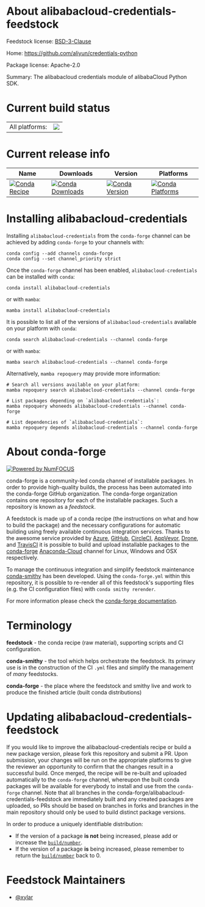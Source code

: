 About alibabacloud-credentials-feedstock
========================================

Feedstock license: [BSD-3-Clause](https://github.com/conda-forge/alibabacloud-credentials-feedstock/blob/main/LICENSE.txt)

Home: https://github.com/aliyun/credentials-python

Package license: Apache-2.0

Summary: The alibabacloud credentials module of alibabaCloud Python SDK.

Current build status
====================


<table><tr><td>All platforms:</td>
    <td>
      <a href="https://dev.azure.com/conda-forge/feedstock-builds/_build/latest?definitionId=19841&branchName=main">
        <img src="https://dev.azure.com/conda-forge/feedstock-builds/_apis/build/status/alibabacloud-credentials-feedstock?branchName=main">
      </a>
    </td>
  </tr>
</table>

Current release info
====================

| Name | Downloads | Version | Platforms |
| --- | --- | --- | --- |
| [![Conda Recipe](https://img.shields.io/badge/recipe-alibabacloud--credentials-green.svg)](https://anaconda.org/conda-forge/alibabacloud-credentials) | [![Conda Downloads](https://img.shields.io/conda/dn/conda-forge/alibabacloud-credentials.svg)](https://anaconda.org/conda-forge/alibabacloud-credentials) | [![Conda Version](https://img.shields.io/conda/vn/conda-forge/alibabacloud-credentials.svg)](https://anaconda.org/conda-forge/alibabacloud-credentials) | [![Conda Platforms](https://img.shields.io/conda/pn/conda-forge/alibabacloud-credentials.svg)](https://anaconda.org/conda-forge/alibabacloud-credentials) |

Installing alibabacloud-credentials
===================================

Installing `alibabacloud-credentials` from the `conda-forge` channel can be achieved by adding `conda-forge` to your channels with:

```
conda config --add channels conda-forge
conda config --set channel_priority strict
```

Once the `conda-forge` channel has been enabled, `alibabacloud-credentials` can be installed with `conda`:

```
conda install alibabacloud-credentials
```

or with `mamba`:

```
mamba install alibabacloud-credentials
```

It is possible to list all of the versions of `alibabacloud-credentials` available on your platform with `conda`:

```
conda search alibabacloud-credentials --channel conda-forge
```

or with `mamba`:

```
mamba search alibabacloud-credentials --channel conda-forge
```

Alternatively, `mamba repoquery` may provide more information:

```
# Search all versions available on your platform:
mamba repoquery search alibabacloud-credentials --channel conda-forge

# List packages depending on `alibabacloud-credentials`:
mamba repoquery whoneeds alibabacloud-credentials --channel conda-forge

# List dependencies of `alibabacloud-credentials`:
mamba repoquery depends alibabacloud-credentials --channel conda-forge
```


About conda-forge
=================

[![Powered by
NumFOCUS](https://img.shields.io/badge/powered%20by-NumFOCUS-orange.svg?style=flat&colorA=E1523D&colorB=007D8A)](https://numfocus.org)

conda-forge is a community-led conda channel of installable packages.
In order to provide high-quality builds, the process has been automated into the
conda-forge GitHub organization. The conda-forge organization contains one repository
for each of the installable packages. Such a repository is known as a *feedstock*.

A feedstock is made up of a conda recipe (the instructions on what and how to build
the package) and the necessary configurations for automatic building using freely
available continuous integration services. Thanks to the awesome service provided by
[Azure](https://azure.microsoft.com/en-us/services/devops/), [GitHub](https://github.com/),
[CircleCI](https://circleci.com/), [AppVeyor](https://www.appveyor.com/),
[Drone](https://cloud.drone.io/welcome), and [TravisCI](https://travis-ci.com/)
it is possible to build and upload installable packages to the
[conda-forge](https://anaconda.org/conda-forge) [Anaconda-Cloud](https://anaconda.org/)
channel for Linux, Windows and OSX respectively.

To manage the continuous integration and simplify feedstock maintenance
[conda-smithy](https://github.com/conda-forge/conda-smithy) has been developed.
Using the ``conda-forge.yml`` within this repository, it is possible to re-render all of
this feedstock's supporting files (e.g. the CI configuration files) with ``conda smithy rerender``.

For more information please check the [conda-forge documentation](https://conda-forge.org/docs/).

Terminology
===========

**feedstock** - the conda recipe (raw material), supporting scripts and CI configuration.

**conda-smithy** - the tool which helps orchestrate the feedstock.
                   Its primary use is in the construction of the CI ``.yml`` files
                   and simplify the management of *many* feedstocks.

**conda-forge** - the place where the feedstock and smithy live and work to
                  produce the finished article (built conda distributions)


Updating alibabacloud-credentials-feedstock
===========================================

If you would like to improve the alibabacloud-credentials recipe or build a new
package version, please fork this repository and submit a PR. Upon submission,
your changes will be run on the appropriate platforms to give the reviewer an
opportunity to confirm that the changes result in a successful build. Once
merged, the recipe will be re-built and uploaded automatically to the
`conda-forge` channel, whereupon the built conda packages will be available for
everybody to install and use from the `conda-forge` channel.
Note that all branches in the conda-forge/alibabacloud-credentials-feedstock are
immediately built and any created packages are uploaded, so PRs should be based
on branches in forks and branches in the main repository should only be used to
build distinct package versions.

In order to produce a uniquely identifiable distribution:
 * If the version of a package **is not** being increased, please add or increase
   the [``build/number``](https://docs.conda.io/projects/conda-build/en/latest/resources/define-metadata.html#build-number-and-string).
 * If the version of a package **is** being increased, please remember to return
   the [``build/number``](https://docs.conda.io/projects/conda-build/en/latest/resources/define-metadata.html#build-number-and-string)
   back to 0.

Feedstock Maintainers
=====================

* [@xylar](https://github.com/xylar/)

